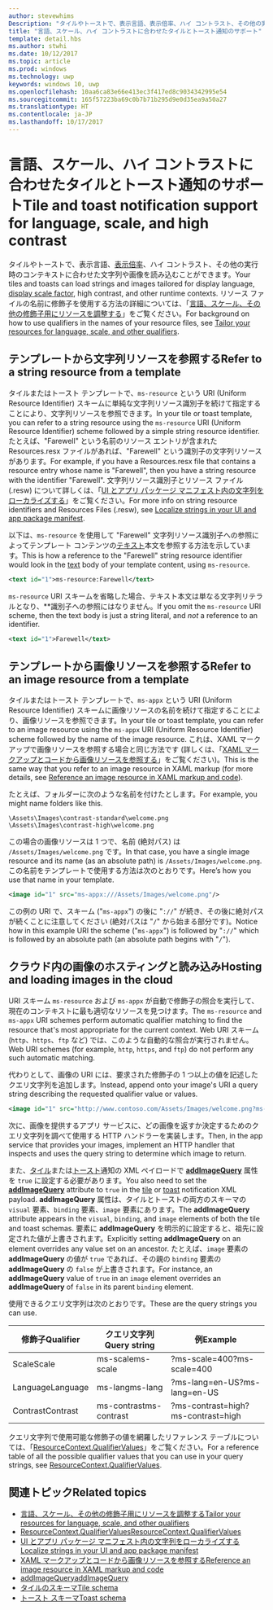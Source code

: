 ```yaml
---
author: stevewhims
Description: "タイルやトーストで、表示言語、表示倍率、ハイ コントラスト、その他の実行時のコンテキストに合わせた文字列や画像を読み込むことができます。"
title: "言語、スケール、ハイ コントラストに合わせたタイルとトースト通知のサポート"
template: detail.hbs
ms.author: stwhi
ms.date: 10/12/2017
ms.topic: article
ms.prod: windows
ms.technology: uwp
keywords: windows 10, uwp
ms.openlocfilehash: 10aa6ca83e66e413ec3f417ed8c9034342995e54
ms.sourcegitcommit: 165f57223ba69c0b7b71b295d9e0d35ea9a50a27
ms.translationtype: HT
ms.contentlocale: ja-JP
ms.lasthandoff: 10/17/2017
---
```

# <a name="tile-and-toast-notification-support-for-language-scale-and-high-contrast"></a><span data-ttu-id="c7b93-104">言語、スケール、ハイ コントラストに合わせたタイルとトースト通知のサポート</span><span class="sxs-lookup"><span data-stu-id="c7b93-104">Tile and toast notification support for language, scale, and high contrast</span></span>
<link rel="stylesheet" href="https://az835927.vo.msecnd.net/sites/uwp/Resources/css/custom.css">

<span data-ttu-id="c7b93-105">タイルやトーストで、表示言語、[表示倍率](../layout/screen-sizes-and-breakpoints-for-responsive-design.md)、ハイ コントラスト、その他の実行時のコンテキストに合わせた文字列や画像を読み込むことができます。</span><span class="sxs-lookup"><span data-stu-id="c7b93-105">Your tiles and toasts can load strings and images tailored for display language, [display scale factor](../layout/screen-sizes-and-breakpoints-for-responsive-design.md), high contrast, and other runtime contexts.</span></span> <span data-ttu-id="c7b93-106">リソース ファイルの名前に修飾子を使用する方法の詳細については、「[言語、スケール、その他の修飾子用にリソースを調整する](how-to-name-resources-by-using-qualifiers.md)」をご覧ください。</span><span class="sxs-lookup"><span data-stu-id="c7b93-106">For background on how to use qualifiers in the names of your resource files, see [Tailor your resources for language, scale, and other qualifiers](how-to-name-resources-by-using-qualifiers.md).</span></span>

## <a name="refer-to-a-string-resource-from-a-template"></a><span data-ttu-id="c7b93-107">テンプレートから文字列リソースを参照する</span><span class="sxs-lookup"><span data-stu-id="c7b93-107">Refer to a string resource from a template</span></span>

<span data-ttu-id="c7b93-108">タイルまたはトースト テンプレートで、`ms-resource` という URI (Uniform Resource Identifier) スキームに単純な文字列リソース識別子を続けて指定することにより、文字列リソースを参照できます。</span><span class="sxs-lookup"><span data-stu-id="c7b93-108">In your tile or toast template, you can refer to a string resource using the `ms-resource` URI (Uniform Resource Identifier) scheme followed by a simple string resource identifier.</span></span> <span data-ttu-id="c7b93-109">たとえば、"Farewell" という名前のリソース エントリが含まれた Resources.resx ファイルがあれば、"Farewell" という識別子の文字列リソースがあります。</span><span class="sxs-lookup"><span data-stu-id="c7b93-109">For example, if you have a Resources.resx file that contains a resource entry whose name is "Farewell", then you have a string resource with the identifier "Farewell".</span></span> <span data-ttu-id="c7b93-110">文字列リソース識別子とリソース ファイル (.resw) について詳しくは、「[UI とアプリ パッケージ マニフェスト内の文字列をローカライズする](put-ui-strings-into-resources.md)」をご覧ください。</span><span class="sxs-lookup"><span data-stu-id="c7b93-110">For more info on string resource identifiers and Resources Files (.resw), see [Localize strings in your UI and app package manifest](put-ui-strings-into-resources.md).</span></span>

<span data-ttu-id="c7b93-111">以下は、`ms-resource` を使用して "Farewell" 文字列リソース識別子への参照によってテンプレート コンテンツの[テキスト](/uwp/schemas/tiles/tilesschema/element-text?branch=live)本文を参照する方法を示しています。</span><span class="sxs-lookup"><span data-stu-id="c7b93-111">This is how a reference to the "Farewell" string resource identifier would look in the [text](/uwp/schemas/tiles/tilesschema/element-text?branch=live) body of your template content, using `ms-resource`.</span></span>

```xml
<text id="1">ms-resource:Farewell</text>
```

<span data-ttu-id="c7b93-112">`ms-resource` URI スキームを省略した場合、テキスト本文は単なる文字列リテラルとなり、**識別子への参照にはなりません。</span><span class="sxs-lookup"><span data-stu-id="c7b93-112">If you omit the `ms-resource` URI scheme, then the text body is just a string literal, and *not* a reference to an identifier.</span></span>

```xml
<text id="1">Farewell</text>
```

## <a name="refer-to-an-image-resource-from-a-template"></a><span data-ttu-id="c7b93-113">テンプレートから画像リソースを参照する</span><span class="sxs-lookup"><span data-stu-id="c7b93-113">Refer to an image resource from a template</span></span>

<span data-ttu-id="c7b93-114">タイルまたはトースト テンプレートで、`ms-appx` という URI (Uniform Resource Identifier) スキームに画像リソースの名前を続けて指定することにより、画像リソースを参照できます。</span><span class="sxs-lookup"><span data-stu-id="c7b93-114">In your tile or toast template, you can refer to an image resource using the `ms-appx` URI (Uniform Resource Identifier) scheme followed by the name of the image resource.</span></span> <span data-ttu-id="c7b93-115">これは、XAML マークアップで画像リソースを参照する場合と同じ方法です (詳しくは、「[XAML マークアップとコードから画像リソースを参照する](image-qualifiers-loc-scale-accessibility.md#reference-an-image-resource-in-xaml-markup-and-code)」をご覧ください)。</span><span class="sxs-lookup"><span data-stu-id="c7b93-115">This is the same way that you refer to an image resource in XAML markup (for more details, see [Reference an image resource in XAML markup and code](image-qualifiers-loc-scale-accessibility.md#reference-an-image-resource-in-xaml-markup-and-code)).</span></span>

<span data-ttu-id="c7b93-116">たとえば、フォルダーに次のような名前を付けたとします。</span><span class="sxs-lookup"><span data-stu-id="c7b93-116">For example, you might name folders like this.</span></span>

```
\Assets\Images\contrast-standard\welcome.png
\Assets\Images\contrast-high\welcome.png
```

<span data-ttu-id="c7b93-117">この場合の画像リソースは 1 つで、名前 (絶対パス) は `/Assets/Images/welcome.png` です。</span><span class="sxs-lookup"><span data-stu-id="c7b93-117">In that case, you have a single image resource and its name (as an absolute path) is `/Assets/Images/welcome.png`.</span></span> <span data-ttu-id="c7b93-118">この名前をテンプレートで使用する方法は次のとおりです。</span><span class="sxs-lookup"><span data-stu-id="c7b93-118">Here’s how you use that name in your template.</span></span>

```xml
<image id="1" src="ms-appx:///Assets/Images/welcome.png"/>
```

<span data-ttu-id="c7b93-119">この例の URI で、スキーム ("`ms-appx`") の後に "`://`" が続き、その後に絶対パスが続くことに注意してください (絶対パスは "`/`" から始まる部分です)。</span><span class="sxs-lookup"><span data-stu-id="c7b93-119">Notice how in this example URI the scheme ("`ms-appx`") is followed by "`://`" which is followed by an absolute path (an absolute path begins with "`/`").</span></span>

## <a name="hosting-and-loading-images-in-the-cloud"></a><span data-ttu-id="c7b93-120">クラウド内の画像のホスティングと読み込み</span><span class="sxs-lookup"><span data-stu-id="c7b93-120">Hosting and loading images in the cloud</span></span>

<span data-ttu-id="c7b93-121">URI スキーム `ms-resource` および `ms-appx` が自動で修飾子の照合を実行して、現在のコンテキストに最も適切なリソースを見つけます。</span><span class="sxs-lookup"><span data-stu-id="c7b93-121">The `ms-resource` and `ms-appx` URI schemes perform automatic qualifier matching to find the resource that's most appropriate for the current context.</span></span> <span data-ttu-id="c7b93-122">Web URI スキーム (`http`、`https`、`ftp` など) では、このような自動的な照合が実行されません。</span><span class="sxs-lookup"><span data-stu-id="c7b93-122">Web URI schemes (for example, `http`, `https`, and `ftp`) do not perform any such automatic matching.</span></span>

<span data-ttu-id="c7b93-123">代わりとして、画像の URI には、要求された修飾子の 1 つ以上の値を記述したクエリ文字列を追加します。</span><span class="sxs-lookup"><span data-stu-id="c7b93-123">Instead, append onto your image's URI a query string describing the requested qualifier value or values.</span></span>

```xml
<image id="1" src="http://www.contoso.com/Assets/Images/welcome.png?ms-lang=en-US"/>
```

<span data-ttu-id="c7b93-124">次に、画像を提供するアプリ サービスに、どの画像を返すか決定するためのクエリ文字列を調べて使用する HTTP ハンドラーを実装します。</span><span class="sxs-lookup"><span data-stu-id="c7b93-124">Then, in the app service that provides your images, implement an HTTP handler that inspects and uses the query string to determine which image to return.</span></span>

<span data-ttu-id="c7b93-125">また、[タイル](/uwp/schemas/tiles/tilesschema/schema-root?branch=live)または[トースト](/uwp/schemas/tiles/toastschema/schema-root?branch=live)通知の XML ペイロードで [**addImageQuery**](/uwp/schemas/tiles/tilesschema/element-visual?branch=live) 属性を `true` に設定する必要があります。</span><span class="sxs-lookup"><span data-stu-id="c7b93-125">You also need to set the [**addImageQuery**](/uwp/schemas/tiles/tilesschema/element-visual?branch=live) attribute to `true` in the [tile](/uwp/schemas/tiles/tilesschema/schema-root?branch=live) or [toast](/uwp/schemas/tiles/toastschema/schema-root?branch=live) notification XML payload.</span></span> <span data-ttu-id="c7b93-126">**addImageQuery** 属性は、タイルとトーストの両方のスキーマの `visual` 要素、`binding` 要素、`image` 要素にあります。</span><span class="sxs-lookup"><span data-stu-id="c7b93-126">The **addImageQuery** attribute appears in the `visual`, `binding`, and `image` elements of both the tile and toast schemas.</span></span> <span data-ttu-id="c7b93-127">要素に **addImageQuery** を明示的に設定すると、祖先に設定された値が上書きされます。</span><span class="sxs-lookup"><span data-stu-id="c7b93-127">Explicitly setting **addImageQuery** on an element overrides any value set on an ancestor.</span></span> <span data-ttu-id="c7b93-128">たとえば、`image` 要素の **addImageQuery** の値が `true` であれば、その親の `binding` 要素の **addImageQuery** の `false` が上書きされます。</span><span class="sxs-lookup"><span data-stu-id="c7b93-128">For instance, an **addImageQuery** value of `true` in an `image` element overrides an **addImageQuery** of `false` in its parent `binding` element.</span></span>

<span data-ttu-id="c7b93-129">使用できるクエリ文字列は次のとおりです。</span><span class="sxs-lookup"><span data-stu-id="c7b93-129">These are the query strings you can use.</span></span>

| <span data-ttu-id="c7b93-130">修飾子</span><span class="sxs-lookup"><span data-stu-id="c7b93-130">Qualifier</span></span> | <span data-ttu-id="c7b93-131">クエリ文字列</span><span class="sxs-lookup"><span data-stu-id="c7b93-131">Query string</span></span> | <span data-ttu-id="c7b93-132">例</span><span class="sxs-lookup"><span data-stu-id="c7b93-132">Example</span></span> |
| --------- | ------------ | ------- |
| <span data-ttu-id="c7b93-133">Scale</span><span class="sxs-lookup"><span data-stu-id="c7b93-133">Scale</span></span> | <span data-ttu-id="c7b93-134">ms-scale</span><span class="sxs-lookup"><span data-stu-id="c7b93-134">ms-scale</span></span> | <span data-ttu-id="c7b93-135">?ms-scale=400</span><span class="sxs-lookup"><span data-stu-id="c7b93-135">?ms-scale=400</span></span> |
| <span data-ttu-id="c7b93-136">Language</span><span class="sxs-lookup"><span data-stu-id="c7b93-136">Language</span></span> | <span data-ttu-id="c7b93-137">ms-lang</span><span class="sxs-lookup"><span data-stu-id="c7b93-137">ms-lang</span></span> | <span data-ttu-id="c7b93-138">?ms-lang=en-US</span><span class="sxs-lookup"><span data-stu-id="c7b93-138">?ms-lang=en-US</span></span> |
| <span data-ttu-id="c7b93-139">Contrast</span><span class="sxs-lookup"><span data-stu-id="c7b93-139">Contrast</span></span> | <span data-ttu-id="c7b93-140">ms-contrast</span><span class="sxs-lookup"><span data-stu-id="c7b93-140">ms-contrast</span></span> | <span data-ttu-id="c7b93-141">?ms-contrast=high</span><span class="sxs-lookup"><span data-stu-id="c7b93-141">?ms-contrast=high</span></span> |

<span data-ttu-id="c7b93-142">クエリ文字列で使用可能な修飾子の値を網羅したリファレンス テーブルについては、「[ResourceContext.QualifierValues](/uwp/api/windows.applicationmodel.resources.core.resourcecontext?branch=live#Windows_ApplicationModel_Resources_Core_ResourceContext_QualifierValues)」をご覧ください。</span><span class="sxs-lookup"><span data-stu-id="c7b93-142">For a reference table of all the possible qualifier values that you can use in your query strings, see [ResourceContext.QualifierValues](/uwp/api/windows.applicationmodel.resources.core.resourcecontext?branch=live#Windows_ApplicationModel_Resources_Core_ResourceContext_QualifierValues).</span></span>

## <a name="related-topics"></a><span data-ttu-id="c7b93-143">関連トピック</span><span class="sxs-lookup"><span data-stu-id="c7b93-143">Related topics</span></span>

* [<span data-ttu-id="c7b93-144">言語、スケール、その他の修飾子用にリソースを調整する</span><span class="sxs-lookup"><span data-stu-id="c7b93-144">Tailor your resources for language, scale, and other qualifiers</span></span>](how-to-name-resources-by-using-qualifiers.md)
* [<span data-ttu-id="c7b93-145">ResourceContext.QualifierValues</span><span class="sxs-lookup"><span data-stu-id="c7b93-145">ResourceContext.QualifierValues</span></span>](/uwp/api/windows.applicationmodel.resources.core.resourcecontext?branch=live#Windows_ApplicationModel_Resources_Core_ResourceContext_QualifierValues)
* [<span data-ttu-id="c7b93-146">UI とアプリ パッケージ マニフェスト内の文字列をローカライズする</span><span class="sxs-lookup"><span data-stu-id="c7b93-146">Localize strings in your UI and app package manifest</span></span>](put-ui-strings-into-resources.md)
* [<span data-ttu-id="c7b93-147">XAML マークアップとコードから画像リソースを参照する</span><span class="sxs-lookup"><span data-stu-id="c7b93-147">Reference an image resource in XAML markup and code</span></span>](image-qualifiers-loc-scale-accessibility.md#reference-an-image-resource-in-xaml-markup-and-code)
* [<span data-ttu-id="c7b93-148">addImageQuery</span><span class="sxs-lookup"><span data-stu-id="c7b93-148">addImageQuery</span></span>](/uwp/schemas/tiles/tilesschema/element-visual?branch=live)
* [<span data-ttu-id="c7b93-149">タイルのスキーマ</span><span class="sxs-lookup"><span data-stu-id="c7b93-149">Tile schema</span></span>](/uwp/schemas/tiles/tilesschema/schema-root?branch=live)
* [<span data-ttu-id="c7b93-150">トースト スキーマ</span><span class="sxs-lookup"><span data-stu-id="c7b93-150">Toast schema</span></span>](/uwp/schemas/tiles/toastschema/schema-root?branch=live)